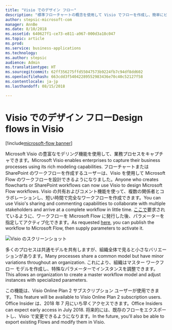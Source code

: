 ```yaml
---
title: "Visio でのデザイン フロー"
description: "標準フローチャートの概念を使用して Visio でフローを作成し、簡単にビジュアル化できるようにフローを Visio にエクスポートします。"
author: stepsic-microsoft-com
manager: AnnBe
ms.date: 8/10/2018
ms.assetid: 640627f1-ce73-e811-a967-000d3a18c047
ms.topic: article
ms.prod: 
ms.service: business-applications
ms.technology: 
ms.author: stepsic
audience: Admin
ms.translationtype: HT
ms.sourcegitcommit: 62ff356275ffd55047573b9224fb7c94df8dd602
ms.openlocfilehash: 663cdd3f54042289552983436e70c40c52127f58
ms.contentlocale: ja-jp
ms.lasthandoff: 08/15/2018

---
```

# <a name="design-flows-in-visio"></a><span data-ttu-id="19ce0-103">Visio でのデザイン フロー</span><span class="sxs-lookup"><span data-stu-id="19ce0-103">Design flows in Visio</span></span>

[!include[microsoft-flow banner](../includes/microsoft-flow.md)]




<span data-ttu-id="19ce0-104">Microsoft Visio の豊富なモデリング機能を使用して、業務プロセスをキャプチャできます。</span><span class="sxs-lookup"><span data-stu-id="19ce0-104">Microsoft Visio enables enterprises to capture their business processes using its rich modeling capabilities.</span></span> <span data-ttu-id="19ce0-105">フローチャートまたは SharePoint のワークフローを作成するユーザーは、Visio を使用して Microsoft Flow のワークフローを設計できるようになりました。</span><span class="sxs-lookup"><span data-stu-id="19ce0-105">Anyone who creates flowcharts or SharePoint workflows can now use Visio to design Microsoft Flow workflows.</span></span> <span data-ttu-id="19ce0-106">Visio の共有およびコメント機能を使って、複数の関係者とコラボレーションし、短い時間で完全なワークフローを作成できます。</span><span class="sxs-lookup"><span data-stu-id="19ce0-106">You can use Visio's sharing and commenting capabilities to collaborate with multiple stakeholders and arrive at a complete workflow in little time.</span></span> <span data-ttu-id="19ce0-107">[ここで](https://powerusers.microsoft.com/t5/Flow-Ideas/Interactively-Build-Microsoft-WORKFlows-visually-in-Visio-Two/idi-p/54269)要求されているように、ワークフローを Microsoft Flow に発行した後、パラメーターを指定してアクティブ化できます。</span><span class="sxs-lookup"><span data-stu-id="19ce0-107">As requested [here](https://powerusers.microsoft.com/t5/Flow-Ideas/Interactively-Build-Microsoft-WORKFlows-visually-in-Visio-Two/idi-p/54269), you can publish the workflow to Microsoft Flow, then supply parameters to activate it.</span></span>

![Visio のスクリーンショット](media/visio_01.png)

<span data-ttu-id="19ce0-109">多くのプロセスは共通モデルを共有しますが、組織全体で見ると小さなバリエーションがあります。</span><span class="sxs-lookup"><span data-stu-id="19ce0-109">Many processes share a common model but have minor variations throughout an organization.</span></span> <span data-ttu-id="19ce0-110">これにより、組織はマスター ワークフロー モデルを作成し、特殊なパラメーターでインスタンスを調整できます。</span><span class="sxs-lookup"><span data-stu-id="19ce0-110">This allows an organization to create a master workflow model and adjust instances with specialized parameters.</span></span>

<span data-ttu-id="19ce0-111">この機能は、Visio Online Plan 2 サブスクリプション ユーザーが使用できます。</span><span class="sxs-lookup"><span data-stu-id="19ce0-111">This feature will be available to Visio Online Plan 2 subscription users.</span></span> <span data-ttu-id="19ce0-112">Office Insider は、2018 年 7 月にいち早くアクセスできます。</span><span class="sxs-lookup"><span data-stu-id="19ce0-112">Office Insiders can expect early access in July 2018.</span></span> <span data-ttu-id="19ce0-113">将来的には、既存のフローをエクスポートし、Visio で変更できるようになります。</span><span class="sxs-lookup"><span data-stu-id="19ce0-113">In the future, you'll also be able to export existing Flows and modify them in Visio.</span></span>



